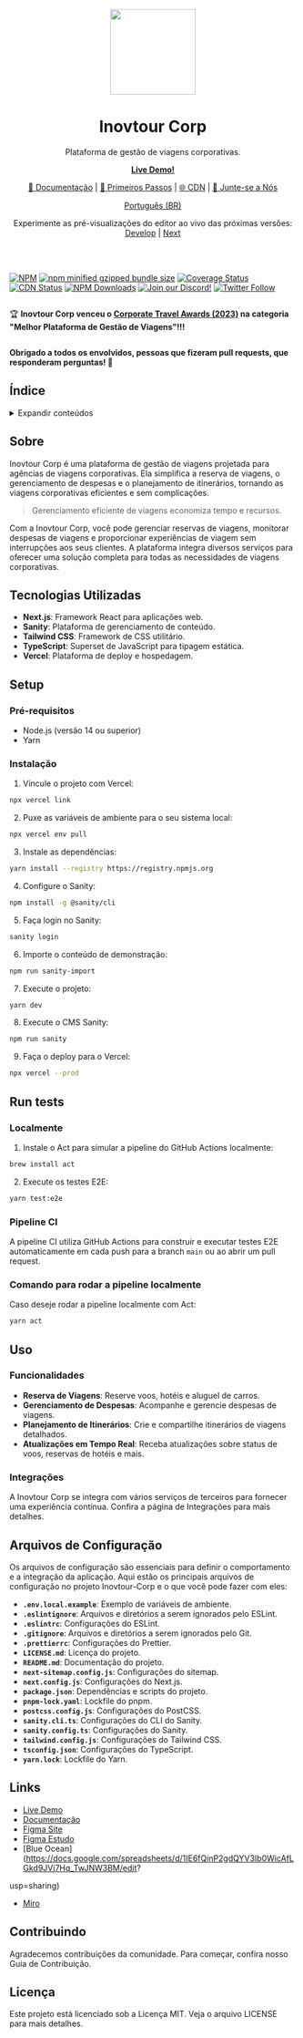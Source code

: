 <p align="center">
<img src="https://raw.githubusercontent.com/govinda777/inovtour-corp/main/public/img/logo.png" height="150">
</p>
<h1 align="center">
Inovtour Corp
</h1>
<p align="center">
Plataforma de gestão de viagens corporativas.
</p>

<p align="center">
<a href="https://inovtour-corp.vercel.app/"><b>Live Demo!</b></a>
</p>
<p align="center">
 <a href="https://inovtour-corp.docs">📖 Documentação</a> | <a href="https://inovtour-corp.docs/intro/">🚀 Primeiros Passos</a> | <a href="https://www.jsdelivr.com/package/npm/inovtour-corp">🌐 CDN</a> | <a href="https://discord.gg/AgrbSrBer3" title="Discord invite">🙌 Junte-se a Nós</a>
</p>
<p align="center">
<a href="./README.pt-BR.md">Português (BR)</a>
</p>
<p align="center">
Experimente as pré-visualizações do editor ao vivo das próximas versões: <a href="https://develop.inovtour-corp.live/" title="Experimente a versão da branch develop da inovtour-corp.">Develop</a> | <a href="https://next.inovtour-corp.live/" title="Experimente a versão da branch next da inovtour-corp.">Next</a>
</p>

<br>
<br>

[![NPM](https://img.shields.io/npm/v/inovtour-corp)](https://www.npmjs.com/package/inovtour-corp)
[![npm minified gzipped bundle size](https://img.shields.io/bundlephobia/minzip/inovtour-corp)](https://bundlephobia.com/package/inovtour-corp)
[![Coverage Status](https://codecov.io/github/govinda777/inovtour-corp/branch/develop/graph/badge.svg)](https://app.codecov.io/github/govinda777/inovtour-corp/tree/develop)
[![CDN Status](https://img.shields.io/jsdelivr/npm/hm/inovtour-corp)](https://www.jsdelivr.com/package/npm/inovtour-corp)
[![NPM Downloads](https://img.shields.io/npm/dm/inovtour-corp)](https://www.npmjs.com/package/inovtour-corp)
[![Join our Discord!](https://img.shields.io/static/v1?message=join%20chat&color=9cf&logo=discord&label=discord)](https://discord.gg/AgrbSrBer3)
[![Twitter Follow](https://img.shields.io/badge/Social-inovtour__-blue?style=social&logo=X)](https://twitter.com/inovtour_)

<img src="./public/img/header.png" alt="" />

:trophy: **Inovtour Corp venceu o [Corporate Travel Awards (2023)](https://awards.com/corporate-travel/2023) na categoria "Melhor Plataforma de Gestão de Viagens"!!!**

<img src="./public/img/INOVTOUR_CORP.svg" alt="" />

**Obrigado a todos os envolvidos, pessoas que fizeram pull requests, que responderam perguntas! 🙏**

## Índice

<details>
<summary>Expandir conteúdos</summary>

- [Sobre](#sobre)
- [Setup](#setup)
- [Run tests](#run-tests)
- [Uso](#uso)
- [Contribuindo](#contribuindo)
- [Licença](#licença)

</details>

## Sobre

Inovtour Corp é uma plataforma de gestão de viagens projetada para agências de viagens corporativas. Ela simplifica a reserva de viagens, o gerenciamento de despesas e o planejamento de itinerários, tornando as viagens corporativas eficientes e sem complicações.

> Gerenciamento eficiente de viagens economiza tempo e recursos.

Com a Inovtour Corp, você pode gerenciar reservas de viagens, monitorar despesas de viagens e proporcionar experiências de viagem sem interrupções aos seus clientes. A plataforma integra diversos serviços para oferecer uma solução completa para todas as necessidades de viagens corporativas.

## Tecnologias Utilizadas

- **Next.js**: Framework React para aplicações web.
- **Sanity**: Plataforma de gerenciamento de conteúdo.
- **Tailwind CSS**: Framework de CSS utilitário.
- **TypeScript**: Superset de JavaScript para tipagem estática.
- **Vercel**: Plataforma de deploy e hospedagem.

## Setup

### Pré-requisitos

- Node.js (versão 14 ou superior)
- Yarn

### Instalação

1. Vincule o projeto com Vercel:

```bash
npx vercel link
```

2. Puxe as variáveis de ambiente para o seu sistema local:

```bash
npx vercel env pull
```

3. Instale as dependências:

```bash
yarn install --registry https://registry.npmjs.org
```

4. Configure o Sanity:

```bash
npm install -g @sanity/cli
```

5. Faça login no Sanity:

```bash
sanity login
```

6. Importe o conteúdo de demonstração:

```bash
npm run sanity-import
```

7. Execute o projeto:

```bash
yarn dev
```

8. Execute o CMS Sanity:

```bash
npm run sanity
```

9. Faça o deploy para o Vercel:

```bash
npx vercel --prod
```

## Run tests

### Localmente

1. Instale o Act para simular a pipeline do GitHub Actions localmente:

```bash
brew install act
```

2. Execute os testes E2E:

```bash
yarn test:e2e
```

### Pipeline CI

A pipeline CI utiliza GitHub Actions para construir e executar testes E2E automaticamente em cada push para a branch `main` ou ao abrir um pull request.

### Comando para rodar a pipeline localmente

Caso deseje rodar a pipeline localmente com Act:

```bash
yarn act
```

## Uso

### Funcionalidades

* **Reserva de Viagens**: Reserve voos, hotéis e aluguel de carros.
* **Gerenciamento de Despesas**: Acompanhe e gerencie despesas de viagens.
* **Planejamento de Itinerários**: Crie e compartilhe itinerários de viagens detalhados.
* **Atualizações em Tempo Real**: Receba atualizações sobre status de voos, reservas de hotéis e mais.

### Integrações

A Inovtour Corp se integra com vários serviços de terceiros para fornecer uma experiência contínua. Confira a página de Integrações para mais detalhes.

## Arquivos de Configuração

Os arquivos de configuração são essenciais para definir o comportamento e a integração da aplicação. Aqui estão os principais arquivos de configuração no projeto Inovtour-Corp e o que você pode fazer com eles:

- **`.env.local.example`**: Exemplo de variáveis de ambiente.
- **`.eslintignore`**: Arquivos e diretórios a serem ignorados pelo ESLint.
- **`.eslintrc`**: Configurações do ESLint.
- **`.gitignore`**: Arquivos e diretórios a serem ignorados pelo Git.
- **`.prettierrc`**: Configurações do Prettier.
- **`LICENSE.md`**: Licença do projeto.
- **`README.md`**: Documentação do projeto.
- **`next-sitemap.config.js`**: Configurações do sitemap.
- **`next.config.js`**: Configurações do Next.js.
- **`package.json`**: Dependências e scripts do projeto.
- **`pnpm-lock.yaml`**: Lockfile do pnpm.
- **`postcss.config.js`**: Configurações do PostCSS.
- **`sanity.cli.ts`**: Configurações do CLI do Sanity.
- **`sanity.config.ts`**: Configurações do Sanity.
- **`tailwind.config.js`**: Configurações do Tailwind CSS.
- **`tsconfig.json`**: Configurações do TypeScript.
- **`yarn.lock`**: Lockfile do Yarn.

## Links

- [Live Demo](https://inovtour-corp.vercel.app/)
- [Documentação](https://inovtour-corp.docs)
- [Figma Site](https://www.figma.com/design/pjuPkngqXmwDqPl5W3UU1y/Inovtour?node-id=94-434&t=gm8OsOSOTa1JeJKn-1)
- [Figma Estudo](https://www.figma.com/file/eQNyCKBenlZYG1sXA03t5n/Inovtour---desk-research?type=whiteboard&node-id=0%3A1&t=HJ4fZZLiCpHuahNk-1)
- [Blue Ocean](https://docs.google.com/spreadsheets/d/1IE6fQinP2gdQYV3Ib0WicAfLGkd9JVj7Hq_TwJNW3BM/edit?

usp=sharing)
- [Miro](https://miro.com/app/board/uXjVKRVfwCk=/)

## Contribuindo

Agradecemos contribuições da comunidade. Para começar, confira nosso Guia de Contribuição.

## Licença

Este projeto está licenciado sob a Licença MIT. Veja o arquivo LICENSE para mais detalhes.
